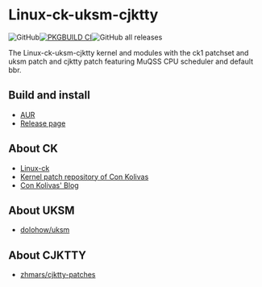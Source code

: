 # Linux-ck-uksm-cjktty

![GitHub](https://img.shields.io/github/license/RiverOnVenus/linux-ck-uksm-cjktty)[![PKGBUILD CI](https://github.com/RiverOnVenus/linux-ck-uksm-cjktty/actions/workflows/main.yml/badge.svg)](https://github.com/RiverOnVenus/linux-ck-uksm-cjktty/actions/workflows/main.yml)![GitHub all releases](https://img.shields.io/github/downloads/RiverOnVenus/linux-ck-uksm-cjktty/total)

The Linux-ck-uksm-cjktty kernel and modules with the ck1 patchset and uksm patch and cjktty patch featuring MuQSS CPU scheduler and default bbr.

## Build and install

- [AUR](https://aur.archlinux.org/packages/?K=linux-ck-uksm-cjktty)
- [Release page](https://github.com/RiverOnVenus/linux-ck-uksm-cjktty/releases)

## About CK

- [Linux-ck](https://wiki.archlinux.org/title/Linux-ck)
- [Kernel patch repository of Con Kolivas](http://ck.kolivas.org/patches/)
- [Con Kolivas' Blog](https://ck-hack.blogspot.it/)

## About UKSM

- [dolohow/uksm](dolohow/uksm)

## About CJKTTY

- [zhmars/cjktty-patches](zhmars/cjktty-patches)

